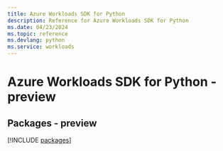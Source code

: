 ```yaml
---
title: Azure Workloads SDK for Python
description: Reference for Azure Workloads SDK for Python
ms.date: 04/23/2024
ms.topic: reference
ms.devlang: python
ms.service: workloads
---
```

# Azure Workloads SDK for Python - preview
## Packages - preview
[!INCLUDE [packages](workloads-index.md)]